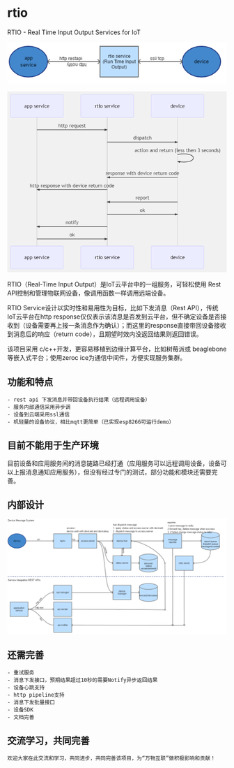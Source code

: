 # rtio
RTIO - Real Time Input Output Services for IoT

![top](./doc/top.PNG)

![top](./doc/top-seq.PNG)

RTIO（Real-Time Input Output）是IoT云平台中的一组服务，可轻松使用 Rest API控制和管理物联网设备，像调用函数一样调用远端设备。

RTIO Service设计以实时性和易用性为目标，比如下发消息（Rest API），传统 IoT云平台在http response仅仅表示该消息是否发到云平台，但不确定设备是否接收到（设备需要再上报一条消息作为确认）；而这里的response直接带回设备接收到消息后的响应（return code），且期望时效内没返回结果则返回错误。 

该项目采用 c/c++开发，更容易移植到边缘计算平台，比如树莓派或 beaglebone等嵌入式平台；使用zeroc ice为通信中间件，方便实现服务集群。 

## 功能和特点
    - rest api 下发消息并带回设备执行结果（远程调用设备）
    - 服务内部通信采用异步调
    - 设备到云端采用ssl通信
    - 机轻量的设备协议，相比mqtt更简单（已实现esp8266可运行demo）

## 目前不能用于生产环境
  目前设备和应用服务间的消息链路已经打通（应用服务可以远程调用设备，设备可以上报消息通知应用服务），但没有经过专门的测试，部分功能和模块还需要完善。

## 内部设计
![top](./doc/architecture.PNG)

## 还需完善
    - 重试服务
    - 消息下发接口，预期结果超过10秒的需要Notify异步返回结果
    - 设备心跳支持
    - http pipeline支持
    - 消息下发批量接口
    - 设备SDK
    - 文档完善
  
    
## 交流学习，共同完善
    欢迎大家在此交流和学习，共同进步，共同完善该项目，为“万物互联”做积极影响和贡献！
